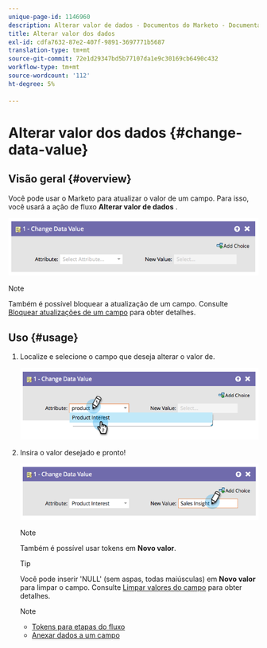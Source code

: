 ```yaml
---
unique-page-id: 1146960
description: Alterar valor de dados - Documentos do Marketo - Documentação do produto
title: Alterar valor dos dados
exl-id: cdfa7632-87e2-407f-9891-3697771b5687
translation-type: tm+mt
source-git-commit: 72e1d29347bd5b77107da1e9c30169cb6490c432
workflow-type: tm+mt
source-wordcount: '112'
ht-degree: 5%

---
```


# Alterar valor dos dados {#change-data-value}

## Visão geral {#overview}

Você pode usar o Marketo para atualizar o valor de um campo. Para isso, você usará a ação de fluxo **Alterar valor de dados** .

![](assets/image2014-9-22-11-3a15-3a34.png)

>[!NOTE]
>
>Também é possível bloquear a atualização de um campo. Consulte [Bloquear atualizações de um campo](/help/marketo/product-docs/administration/field-management/block-updates-to-a-field.md) para obter detalhes.

## Uso {#usage}

1. Localize e selecione o campo que deseja alterar o valor de.

   ![](assets/image2014-9-22-11-3a18-3a29.png)

1. Insira o valor desejado e pronto!

   ![](assets/image2014-9-22-11-3a18-3a38.png)

   >[!NOTE]
   >
   >Também é possível usar tokens em **Novo valor**.

   >[!TIP]
   >
   >Você pode inserir &#39;NULL&#39; (sem aspas, todas maiúsculas) em **Novo valor** para limpar o campo. Consulte [Limpar valores do campo](/help/marketo/product-docs/core-marketo-concepts/smart-campaigns/flow-actions/change-data-value/clear-field-values.md) para obter detalhes.

   >[!NOTE]
   >
   >* [Tokens para etapas do fluxo](/help/marketo/product-docs/core-marketo-concepts/smart-campaigns/flow-actions/use-tokens-in-flow-steps.md)
   >* [Anexar dados a um campo](/help/marketo/product-docs/core-marketo-concepts/smart-campaigns/flow-actions/append-data-to-a-field.md)

